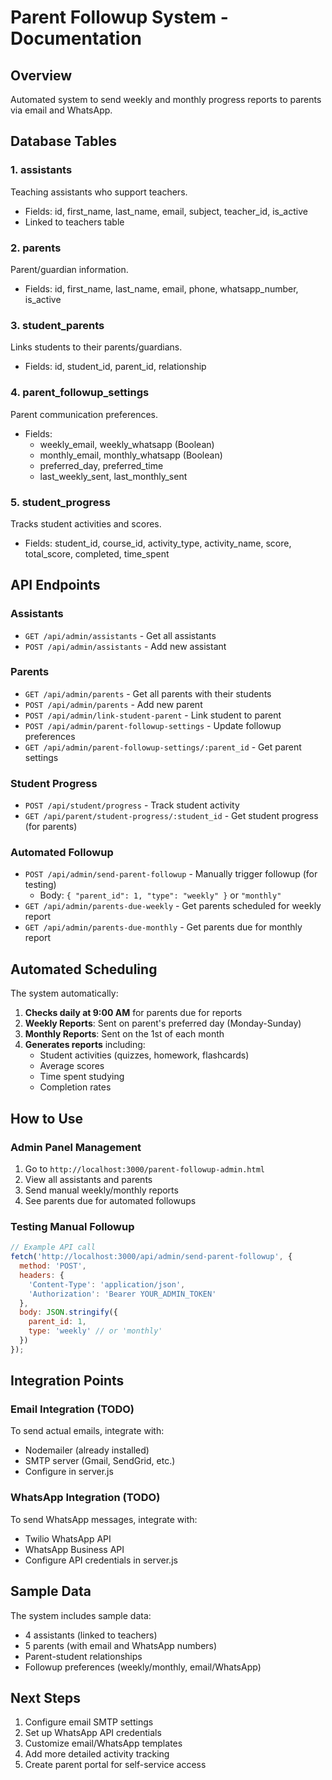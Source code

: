 # Parent Followup System - Documentation

## Overview
Automated system to send weekly and monthly progress reports to parents via email and WhatsApp.

## Database Tables

### 1. **assistants**
Teaching assistants who support teachers.
- Fields: id, first_name, last_name, email, subject, teacher_id, is_active
- Linked to teachers table

### 2. **parents**
Parent/guardian information.
- Fields: id, first_name, last_name, email, phone, whatsapp_number, is_active

### 3. **student_parents**
Links students to their parents/guardians.
- Fields: id, student_id, parent_id, relationship

### 4. **parent_followup_settings**
Parent communication preferences.
- Fields:
  - weekly_email, weekly_whatsapp (Boolean)
  - monthly_email, monthly_whatsapp (Boolean)
  - preferred_day, preferred_time
  - last_weekly_sent, last_monthly_sent

### 5. **student_progress**
Tracks student activities and scores.
- Fields: student_id, course_id, activity_type, activity_name, score, total_score, completed, time_spent

## API Endpoints

### Assistants
- `GET /api/admin/assistants` - Get all assistants
- `POST /api/admin/assistants` - Add new assistant

### Parents
- `GET /api/admin/parents` - Get all parents with their students
- `POST /api/admin/parents` - Add new parent
- `POST /api/admin/link-student-parent` - Link student to parent
- `POST /api/admin/parent-followup-settings` - Update followup preferences
- `GET /api/admin/parent-followup-settings/:parent_id` - Get parent settings

### Student Progress
- `POST /api/student/progress` - Track student activity
- `GET /api/parent/student-progress/:student_id` - Get student progress (for parents)

### Automated Followup
- `POST /api/admin/send-parent-followup` - Manually trigger followup (for testing)
  - Body: `{ "parent_id": 1, "type": "weekly" }` or `"monthly"`
- `GET /api/admin/parents-due-weekly` - Get parents scheduled for weekly report
- `GET /api/admin/parents-due-monthly` - Get parents due for monthly report

## Automated Scheduling

The system automatically:
1. **Checks daily at 9:00 AM** for parents due for reports
2. **Weekly Reports**: Sent on parent's preferred day (Monday-Sunday)
3. **Monthly Reports**: Sent on the 1st of each month
4. **Generates reports** including:
   - Student activities (quizzes, homework, flashcards)
   - Average scores
   - Time spent studying
   - Completion rates

## How to Use

### Admin Panel Management
1. Go to `http://localhost:3000/parent-followup-admin.html`
2. View all assistants and parents
3. Send manual weekly/monthly reports
4. See parents due for automated followups

### Testing Manual Followup
```javascript
// Example API call
fetch('http://localhost:3000/api/admin/send-parent-followup', {
  method: 'POST',
  headers: {
    'Content-Type': 'application/json',
    'Authorization': 'Bearer YOUR_ADMIN_TOKEN'
  },
  body: JSON.stringify({
    parent_id: 1,
    type: 'weekly' // or 'monthly'
  })
});
```

## Integration Points

### Email Integration (TODO)
To send actual emails, integrate with:
- Nodemailer (already installed)
- SMTP server (Gmail, SendGrid, etc.)
- Configure in server.js

### WhatsApp Integration (TODO)
To send WhatsApp messages, integrate with:
- Twilio WhatsApp API
- WhatsApp Business API
- Configure API credentials in server.js

## Sample Data
The system includes sample data:
- 4 assistants (linked to teachers)
- 5 parents (with email and WhatsApp numbers)
- Parent-student relationships
- Followup preferences (weekly/monthly, email/WhatsApp)

## Next Steps
1. Configure email SMTP settings
2. Set up WhatsApp API credentials
3. Customize email/WhatsApp templates
4. Add more detailed activity tracking
5. Create parent portal for self-service access


